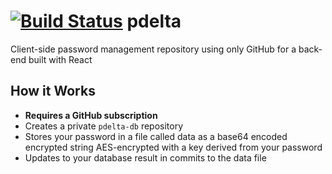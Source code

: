# [![Build Status](https://travis-ci.org/pdelta/pdelta.github.io.svg?branch=master)](https://travis-ci.org/pdelta/pdelta.github.io) pdelta

Client-side password management repository using only GitHub for a back-end built with React

## How it Works

- **Requires a GitHub subscription**
- Creates a private `pdelta-db` repository
- Stores your password in a file called data as a base64 encoded encrypted string AES-encrypted with a key derived from your password 
- Updates to your database result in commits to the data file
